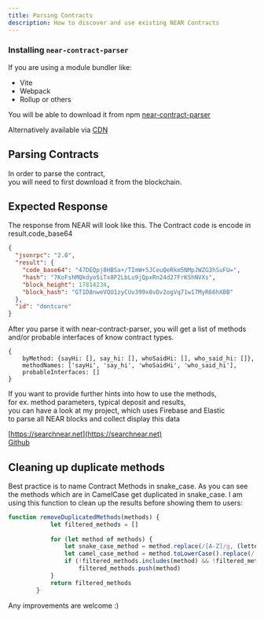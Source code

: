 ```yaml
---
title: Parsing Contracts
description: How to discover and use existing NEAR Contracts
---
```


### Installing `near-contract-parser`

 
If you are using a module bundler like:
- Vite
- Webpack
- Rollup or others

You will be able to download it from npm 
[near-contract-parser](https://github.com/encody/near-contract-parser)  

Alternatively available via [CDN](https://www.jsdelivr.com/package/npm/near-contract-parser)  


<tabbed-code>
<template v-slot:js>

```bash
yarn add near-contract-parser
```

---

```js
import {parseContract} from 'near-contract-parser'
```
</template>
<template v-slot:CDN>

```html
<script src="https://cdn.jsdelivr.net/npm/near-contract-parser@0.1.4/lib/index.min.js"></script>
<script type="application/javascript" src="https://cdn.jsdelivr.net/gh/Danail-Irinkov/bufferUMD@master/dist/bundle.min.js">
</script>
<script>
	window.Buffer = window.BufferUMD.Buffer
	console.log('Buffer Test: ', Buffer.from([123,456]))
</script>
```
</template>
</tabbed-code>


## Parsing Contracts

In order to parse the contract,  
you will need to first download it from the blockchain.


<tabbed-code>
<template v-slot:js>

```js
let near = await nearAPI.connect(options)

const { code_base64 } = await near.connection.provider.query({
	account_id: near_account,
	finality: 'final',
	request_type: 'view_code',
});

parsed_contract = await parseContract(code_base64)

console.log('Contract Methods: ', parsed_contract.byMethod)
```
</template>
<template v-slot:CDN>

```js
const response = await fetch('https://rpc.testnet.near.org', {
	method: 'POST',
	headers: {
		'Content-Type': 'application/json'
	},
	body: JSON.stringify({
		"jsonrpc": "2.0",
		"id": "dontcare",
		"method": "block",
		"params": {
			"account_id": "devtest.testnet",
			"request_type": "view_code",
			"finality": "final"
		}
	})
})
console.log('response: ', response)
let code_base64 = response.code_base64
let parsed_contract = await parseContract(code_base64)

console.log('Contract Methods: ', parsed_contract.byMethod)
```
</template>
</tabbed-code>


## Expected Response

The response from NEAR will look like this.
The Contract code is encode in result.code_base64

```json
{
  "jsonrpc": "2.0",
  "result": {
    "code_base64": "47DEQpj8HBSa+/TImW+5JCeuQeRkm5NMpJWZG3hSuFU=",
    "hash": "7KoFshMQkdyo5iTx8P2LbLu9jQpxRn24d27FrKShNVXs",
    "block_height": 17814234,
    "block_hash": "GT1D8nweVQU1zyCUv399x8vDv2ogVq71w17MyR66hXBB"
  },
  "id": "dontcare"
}
```

After you parse it with near-contract-parser,
you will get a list of methods and/or probable interfaces of know contract types.

```json5
{
	byMethod: {sayHi: [], say_hi: [], whoSaidHi: [], who_said_hi: []},
	methodNames: ['sayHi', 'say_hi', 'whoSaidHi', 'who_said_hi'],
    probableInterfaces: []
}
````

If you want to provide further hints into how to use the methods,  
for ex. method parameters, typical deposit and results,  
you can have a look at my project, which uses Firebase and Elastic   
to parse all NEAR blocks and collect display this data

[https://searchnear.net](https://searchnear.net)  
[Github](https://github.com/Danail-Irinkov/near-search.git)


## Cleaning up duplicate methods

Best practice is to name Contract Methods in snake_case.
As you can see the methods which are in CamelCase get duplicated in snake_case.
I am using this function to clean up the results before showing them to users:

```js
function removeDuplicatedMethods(methods) { 
			let filtered_methods = []
			
			for (let method of methods) {
				let snake_case_method = method.replace(/[A-Z]/g, (letter, index) => { return index === 0 ? letter.toLowerCase() : '_'+ letter.toLowerCase();});
				let camel_case_method = method.toLowerCase().replace(/[-_][a-z]/g, (group) => group.slice(-1).toUpperCase());
				if (!filtered_methods.includes(method) && !filtered_methods.includes(snake_case_method) && !filtered_methods.includes(camel_case_method))
					filtered_methods.push(method)
			}
			return filtered_methods
		}
```

Any improvements are welcome :)
